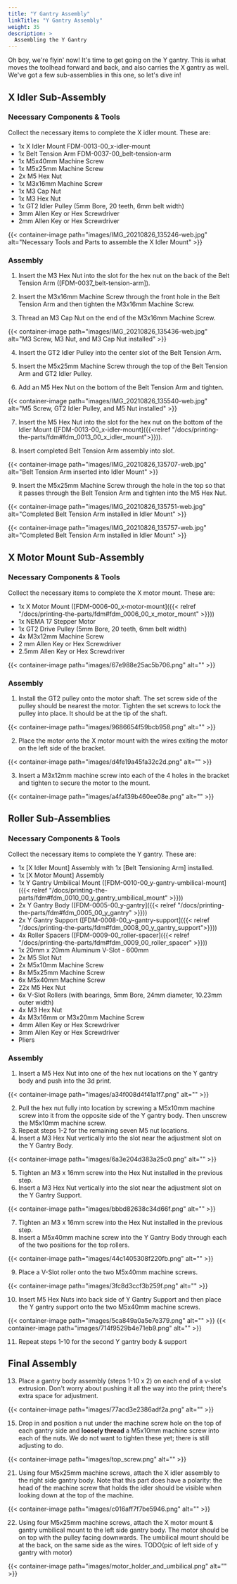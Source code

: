 ```yaml
---
title: "Y Gantry Assembly"
linkTitle: "Y Gantry Assembly"
weight: 35
description: >
  Assembling the Y Gantry
---
```


Oh boy, we're flyin' now! It's time to get going on the Y gantry. This is what moves the toolhead forward and back, and also carries the X gantry as well. We've got a few sub-assemblies in this one, so let's dive in!

## X Idler Sub-Assembly

### Necessary Components & Tools

Collect the necessary items to complete the X idler mount. These are:

* 1x X Idler Mount FDM-0013-00_x-idler-mount
* 1x Belt Tension Arm FDM-0037-00_belt-tension-arm
* 1x M5x40mm Machine Screw
* 1x M5x25mm Machine Screw
* 2x M5 Hex Nut
* 1x M3x16mm Machine Screw
* 1x M3 Cap Nut
* 1x M3 Hex Nut
* 1x GT2 Idler Pulley (5mm Bore, 20 teeth, 6mm belt width)
* 3mm Allen Key or Hex Screwdriver
* 2mm Allen Key or Hex Screwdriver

{{< container-image path="images/IMG_20210826_135246-web.jpg" alt="Necessary Tools and Parts to assemble the X Idler Mount" >}}

### Assembly

1. Insert the M3 Hex Nut into the slot for the hex nut on the back of the Belt Tension Arm ([FDM-0037_belt-tension-arm]).

2. Insert the M3x16mm Machine Screw through the front hole in the Belt Tension Arm and then tighten the M3x16mm Machine Screw.

3. Thread an M3 Cap Nut on the end of the M3x16mm Machine Screw.

{{< container-image path="images/IMG_20210826_135436-web.jpg" alt="M3 Screw, M3 Nut, and M3 Cap Nut installed" >}}

4. Insert the GT2 Idler Pulley into the center slot of the Belt Tension Arm.

5. Insert the M5x25mm Machine Screw through the top of the Belt Tension Arm and GT2 Idler Pulley.

6. Add an M5 Hex Nut on the bottom of the Belt Tension Arm and tighten.

{{< container-image path="images/IMG_20210826_135540-web.jpg" alt="M5 Screw, GT2 Idler Pulley, and M5 Nut installed" >}}

7. Insert the M5 Hex Nut into the slot for the hex nut on the bottom of the Idler Mount ([FDM-0013-00_x-idler-mount]({{<relref "/docs/printing-the-parts/fdm#fdm_0013_00_x_idler_mount">}})).

8. Insert completed Belt Tension Arm assembly into slot.

{{< container-image path="images/IMG_20210826_135707-web.jpg" alt="Belt Tension Arm inserted into Idler Mount" >}}

9. Insert the M5x25mm Machine Screw through the hole in the top so that it passes through the Belt Tension Arm and tighten into the M5 Hex Nut.

{{< container-image path="images/IMG_20210826_135751-web.jpg" alt="Completed Belt Tension Arm installed in Idler Mount" >}}

{{< container-image path="images/IMG_20210826_135757-web.jpg" alt="Completed Belt Tension Arm installed in Idler Mount" >}}


## X Motor Mount Sub-Assembly

### Necessary Components & Tools

Collect the necessary items to complete the X motor mount. These are:

* 1x X Motor Mount ([FDM-0006-00_x-motor-mount]({{< relref "/docs/printing-the-parts/fdm#fdm_0006_00_x_motor_mount" >}}))
* 1x NEMA 17 Stepper Motor
* 1x GT2 Drive Pulley (5mm Bore, 20 teeth, 6mm belt width)
* 4x M3x12mm Machine Screw
* 2 mm Allen Key or Hex Screwdriver
* 2.5mm Allen Key or Hex Screwdriver

{{< container-image path="images/67e988e25ac5b706.png" alt="" >}}

### Assembly

1. Install the GT2 pulley onto the motor shaft. The set screw side of the pulley should be nearest the motor. Tighten the set screws to lock the pulley into place. It should be at the tip of the shaft.

{{< container-image path="images/9686654f59bcb958.png" alt="" >}}

2. Place the motor onto the X motor mount with the wires exiting the motor on the left side of the bracket.

{{< container-image path="images/d4fe19a45fa32c2d.png" alt="" >}}

3. Insert a M3x12mm machine screw into each of the 4 holes in the bracket and tighten to secure the motor to the mount.

{{< container-image path="images/a4fa139b460ee08e.png" alt="" >}}

## Roller Sub-Assemblies

### Necessary Components & Tools

Collect the necessary items to complete the Y gantry. These are:

* 1x [X Idler Mount] Assembly with 1x [Belt Tensioning Arm] installed.
* 1x [X Motor Mount] Assembly
* 1x Y Gantry Umbilical Mount ([FDM-0010-00_y-gantry-umbilical-mount]({{< relref "/docs/printing-the-parts/fdm#fdm_0010_00_y_gantry_umbilical_mount" >}}))
* 2x Y Gantry Body ([FDM-0005-00_y-gantry]({{< relref "/docs/printing-the-parts/fdm#fdm_0005_00_y_gantry" >}}))
* 2x Y Gantry Support ([FDM-0008-00_y-gantry-support]({{< relref "/docs/printing-the-parts/fdm#fdm_0008_00_y_gantry_support">}}))
* 4x Roller Spacers ([FDM-0009-00_roller-spacer]({{< relref "/docs/printing-the-parts/fdm#fdm_0009_00_roller_spacer" >}}))
* 1x 20mm x 20mm Aluminum V-Slot - 600mm
* 2x M5 Slot Nut
* 2x M5x10mm Machine Screw
* 8x M5x25mm Machine Screw
* 6x M5x40mm Machine Screw
* 22x M5 Hex Nut
* 6x V-Slot Rollers (with bearings, 5mm Bore, 24mm diameter, 10.23mm outer width)
* 4x M3 Hex Nut
* 4x M3x16mm or M3x20mm Machine Screw
* 4mm Allen Key or Hex Screwdriver
* 3mm Allen Key or Hex Screwdriver
* Pliers

### Assembly

1. Insert a M5 Hex Nut into one of the hex nut locations on the Y gantry body and push into the 3d print.

{{< container-image path="images/a34f008d4f41a1f7.png" alt="" >}}

2. Pull the hex nut fully into location by screwing a M5x10mm machine screw into it from the opposite side of the Y gantry body. Then unscrew the M5x10mm machine screw.
3. Repeat steps 1-2 for the remaining seven M5 nut locations.
4. Insert a M3 Hex Nut vertically into the slot near the adjustment slot on the Y Gantry Body.

{{< container-image path="images/6a3e204d383a25c0.png" alt="" >}}

5. Tighten an M3 x 16mm screw into the Hex Nut installed in the previous step.
6. Insert a M3 Hex Nut vertically into the slot near the adjustment slot on the Y Gantry Support.

{{< container-image path="images/bbbd82638c34d66f.png" alt="" >}}

7. Tighten an M3 x 16mm screw into the Hex Nut installed in the previous step.
8. Insert a M5x40mm machine screw into the Y Gantry Body through each of the two positions for the top rollers.

{{< container-image path="images/44c1405308f220fb.png" alt="" >}}

9. Place a V-Slot roller onto the two M5x40mm machine screws.

{{< container-image path="images/3fc8d3ccf3b259f.png" alt="" >}}

10. Insert M5 Hex Nuts into back side of Y Gantry Support and then place the Y gantry support onto the two M5x40mm machine screws.

{{< container-image path="images/5ca849a0a5e7e379.png" alt="" >}}
{{< container-image path="images/714f9529b4e71eb9.png" alt="" >}}

11. Repeat steps 1-10 for the second Y gantry body & support

## Final Assembly

13. Place a gantry body assembly (steps 1-10 x 2) on each end of a v-slot extrusion. Don't worry about pushing it all the way into the print; there's extra space for adjustment.

{{< container-image path="images/77acd3e2386adf2a.png" alt="" >}}

15. Drop in and position a nut under the machine screw hole on the top of each gantry side and **loosely thread** a M5x10mm machine screw into each of the nuts. We do not want to tighten these yet; there is still adjusting to do.

{{< container-image path="images/top_screw.png" alt="" >}}    

21. Using four M5x25mm machine screws, attach the X idler assembly to the right side gantry body. Note that this part does have a polarity: the head of the machine screw that holds the idler should be visible when looking down at the top of the machine.

{{< container-image path="images/c016aff7f7be5946.png" alt="" >}}

22. Using four M5x25mm machine screws, attach the X motor mount & gantry umbilical mount to the left side gantry body. The motor should be on top with the pulley facing downwards. The umbilical mount should be at the back, on the same side as the wires.
TODO(pic of left side of y gantry with motor)

{{< container-image path="images/motor_holder_and_umbilical.png" alt="" >}}
